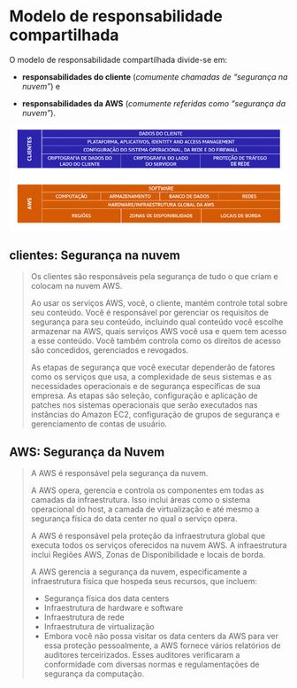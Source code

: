 #  Modelo de responsabilidade compartilhada

O modelo de responsabilidade compartilhada divide-se em:

- **responsabilidades do cliente** (*comumente chamadas de “segurança na nuvem”*) e 

- **responsabilidades da AWS** (*comumente referidas como “segurança da nuvem”*).

![Responsabilidade Compartilhada](../../../_images/AWS-Cloud-Practitioner-Essentials/Modulo6/resp-compartilhda.png)

## clientes: Segurança na nuvem

> Os clientes são responsáveis pela segurança de tudo o que criam e colocam na nuvem AWS.
>
> Ao usar os serviços AWS, você, o cliente, mantém controle total sobre seu conteúdo. Você é responsável por gerenciar os requisitos de segurança para seu conteúdo, incluindo qual conteúdo você escolhe armazenar na AWS, quais serviços AWS você usa e quem tem acesso a esse conteúdo. Você também controla como os direitos de acesso são concedidos, gerenciados e revogados.
>
> As etapas de segurança que você executar dependerão de fatores como os serviços que usa, a complexidade de seus sistemas e as necessidades operacionais e de segurança específicas de sua empresa. As etapas são seleção, configuração e aplicação de patches nos sistemas operacionais que serão executados nas instâncias do Amazon EC2, configuração de grupos de segurança e gerenciamento de contas de usuário.


## AWS: Segurança da Nuvem

> A AWS é responsável pela segurança da nuvem.
> 
> A AWS opera, gerencia e controla os componentes em todas as camadas da infraestrutura. Isso inclui áreas como o sistema operacional do host, a camada de virtualização e até mesmo a segurança física do data center no qual o serviço opera.
>
> 
> A AWS é responsável pela proteção da infraestrutura global que executa todos os serviços oferecidos na nuvem AWS. A infraestrutura inclui Regiões AWS, Zonas de Disponibilidade e locais de borda.
>
>A AWS gerencia a segurança da nuvem, especificamente a infraestrutura física que hospeda seus recursos, que incluem:
>
> - Segurança física dos data centers
> - Infraestrutura de hardware e software
> - Infraestrutura de rede
> - Infraestrutura de virtualização
> - Embora você não possa visitar os data centers da AWS para ver essa proteção pessoalmente, a AWS fornece vários relatórios de auditores terceirizados. Esses auditores verificaram a conformidade com diversas normas e regulamentações de segurança da computação.
